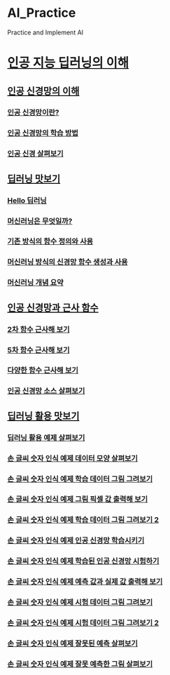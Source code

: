 # AI_Practice
 Practice and Implement AI

# [인공 지능 딥러닝의 이해](./1/README.md)
## [인공 신경망의 이해](./1/1_1/README.md)
### [인공 신경망이란?](./1/1_1/1_1_1/README.md)
### [인공 신경망의 학습 방법](./1/1_1/1_1_2/README.md)
### [인공 신경 살펴보기](./1/1_1/1_1_3/README.md)
## [딥러닝 맛보기](./1/1_2/README.md)
### [Hello 딥러닝](./1/1_2/1_2_1/README.md)
### [머신러닝은 무엇일까?](./1/1_2/1_2_2/README.md)
### [기존 방식의 함수 정의와 사용](./1/1_2/1_2_3/README.md)
### [머신러닝 방식의 신경망 함수 생성과 사용](./1/1_2/1_2_4/README.md)
### [머신러닝 개념 요약](./1/1_2/1_2_5/README.md)
## [인공 신경망과 근사 함수](./1/1_3/README.md)
### [2차 함수 근사해 보기](./1/1_3/1_3_1/README.md)
### [5차 함수 근사해 보기](./1/1_3/1_3_2/README.md)
### [다양한 함수 근사해 보기](./1/1_3/1_3_3/README.md)
### [인공 신경망 소스 살펴보기](./1/1_3/1_3_4/README.md)
## [딥러닝 활용 맛보기](./1/1_4/README.md)
### [딥러닝 활용 예제 살펴보기](./1/1_4/1_4_1/README.md)
### [손 글씨 숫자 인식 예제 데이터 모양 살펴보기](./1/1_4/1_4_2/README.md)
### [손 글씨 숫자 인식 예제 학습 데이터 그림 그려보기](./1/1_4/1_4_3/README.md)
### [손 글씨 숫자 인식 예제 그림 픽셀 값 출력해 보기](./1/1_4/1_4_4/README.md)
### [손 글씨 숫자 인식 예제 학습 데이터 그림 그려보기 2](./1/1_4/1_4_5/README.md)
### [손 글씨 숫자 인식 예제 인공 신경망 학습시키기](./1/1_4/1_4_6/README.md)
### [손 글씨 숫자 인식 예제 학습된 인공 신경망 시험하기](./1/1_4/1_4_7/README.md)
### [손 글씨 숫자 인식 예제 예측 값과 실제 값 출력해 보기](./1/1_4/1_4_8/README.md)
### [손 글씨 숫자 인식 예제 시험 데이터 그림 그려보기](./1/1_4/1_4_9/README.md)
### [손 글씨 숫자 인식 예제 시험 데이터 그림 그려보기 2](./1/1_4/1_4_10/README.md)
### [손 글씨 숫자 인식 예제 잘못된 예측 살펴보기](./1/1_4/1_4_11/README.md)
### [손 글씨 숫자 인식 예제 잘못 예측한 그림 살펴보기](./1/1_4/1_4_12/README.md)
